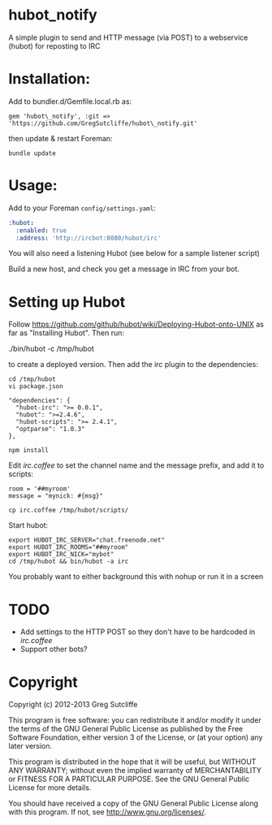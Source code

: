 # hubot\_notify

A simple plugin to send and HTTP message (via POST) to a webservice (hubot)
for reposting to IRC

# Installation:

Add to bundler.d/Gemfile.local.rb as:

    gem 'hubot\_notify', :git => 'https://github.com/GregSutcliffe/hubot\_notify.git'

then update & restart Foreman:

    bundle update

# Usage:


Add to your Foreman `config/settings.yaml`:

```yaml
:hubot:
  :enabled: true
  :address: 'http://ircbot:8080/hubot/irc'
```

You will also need a listening Hubot (see below for a sample listener script)

Build a new host, and check you get a message in IRC from your bot.

# Setting up Hubot

Follow https://github.com/github/hubot/wiki/Deploying-Hubot-onto-UNIX as far as
"Installing Hubot". Then run:

   ./bin/hubot -c /tmp/hubot

to create a deployed version. Then add the irc plugin to the dependencies:

    cd /tmp/hubot
    vi package.json

    "dependencies": {
      "hubot-irc": ">= 0.0.1",
      "hubot": ">=2.4.6",
      "hubot-scripts": ">= 2.4.1",
      "optparse": "1.0.3"
    },

    npm install

Edit _irc.coffee_ to set the channel name and the message prefix, and add it to scripts:

    room = '##myroom'
    message = "mynick: #{msg}"

    cp irc.coffee /tmp/hubot/scripts/

Start hubot:

    export HUBOT_IRC_SERVER="chat.freenode.net"
    export HUBOT_IRC_ROOMS="##myroom"
    export HUBOT_IRC_NICK="mybot"
    cd /tmp/hubot && bin/hubot -a irc

You probably want to either background this with nohup or run it in a screen

# TODO

* Add settings to the HTTP POST so they don't have to be hardcoded in _irc.coffee_
* Support other bots?

# Copyright

Copyright (c) 2012-2013 Greg Sutcliffe

This program is free software: you can redistribute it and/or modify
it under the terms of the GNU General Public License as published by
the Free Software Foundation, either version 3 of the License, or
(at your option) any later version.

This program is distributed in the hope that it will be useful,
but WITHOUT ANY WARRANTY; without even the implied warranty of
MERCHANTABILITY or FITNESS FOR A PARTICULAR PURPOSE.  See the
GNU General Public License for more details.

You should have received a copy of the GNU General Public License
along with this program.  If not, see <http://www.gnu.org/licenses/>.
